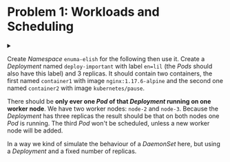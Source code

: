 # Problem 1: Workloads and Scheduling

<details>
<summary>

Create *Namespace* <code>enuma-elish</code> for the following then use it. Create a <i>Deployment</i> named <code>deploy-important</code> with label <code>en=lil</code> (the <i>Pods</i> should also have this label) and 3 replicas. It should contain two containers, the first named <code>container1</code> with image <code>nginx:1.17.6-alpine</code> and the second one named <code>container2</code> with image <code>kubernetes/pause</code>.

There should be <b>only ever one <i>Pod</i> of that <i>Deployment</i> running on one worker node</b>. We have two worker nodes: <code>node-2</code> and <code>node-3</code>. Because the <i>Deployment</i> has three replicas the result should be that on both nodes one <i>Pod</i> is running. The third <i>Pod</i> won't be scheduled, unless a new worker node will be added.

In a way we kind of simulate the behaviour of a *DaemonSet* here, but using a *Deployment* and a fixed number of replicas.</summary>

```sh
# create namespace
$ k create ns enuma-elish
```

```yaml
# apply this
apiVersion: apps/v1
kind: Deployment
metadata:
  name: deploy-important
  namespace: enuma-elish
spec:
  replicas: 3
  selector:
    matchLabels:
      en: lil
  template:
    metadata:
      labels:
        en: lil
    spec:
      affinity:
        podAntiAffinity:
          requiredDuringSchedulingIgnoredDuringExecution:
          - labelSelector:
              matchExpressions:
              - key: en
                operator: In
                values:
                - lil
            topologyKey: kubernetes.io/hostname
      containers:
      - name: container1
        image: nginx:1.17.6-alpine
      - name: container2
        image: kubernetes/pause
```

\* 파드 안티어피니티 참고: https://kubernetes.io/ko/docs/concepts/scheduling-eviction/assign-pod-node/#more-practical-use-cases

</details>


